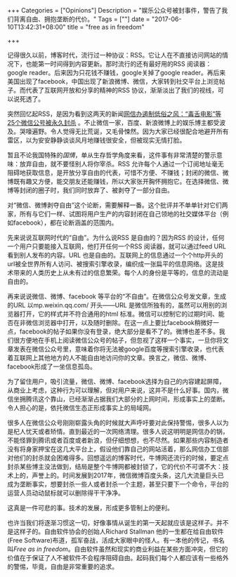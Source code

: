 +++
Categories = ["Opinions"]
Description = "娱乐公众号被封事件，警告了我们背离自由、拥抱垄断的代价。"
Tags = [""]
date = "2017-06-10T13:42:31+08:00"
title = "free as in freedom"

+++

记得很久以前，博客时代，流行过一种协议：RSS。它让人在不直接访问网站的情况下，也能第一时间得到内容更新。那时流行的还有最好用的RSS 阅读器：google reader。后来因为只花钱不赚钱，google关掉了google reader。再后来美国出现了facebook，中国出现了新浪微博、微信，大家转到社交平台上浏览帖子。而代表了互联网开放和分享的精神的RSS 协议，渐渐淡出了我们的视线，可以说死透了。  

突然回忆起RSS，是因为看到这两天的新闻[网信办遏制低俗之风：“毒舌电影”等25个微信公号被永久封杀](http://www.yicai.com/news/5298103.html) 。不止微信一家，百度、新浪微博上的娱乐博主都受波及。哭嚎遍野。令人觉得无比荒诞，又毛骨悚然。因为大家已经很配合地避开所有雷区，以为安安静静谈谈风月地赚钱很安全，但被现实无情打脸。  

暂且不论我国特殊的*国情*，单从生存哲学角度来看，这件事有非常清楚的警示意味：放弃自由，就不要怪别人将你宰杀。RSS 允许每个人通过一个订阅地址毫无阻碍地获取信息，是开放分享自由的代表，可惜不方便、不赚钱；封闭的微信、微博既有趣又方便，能交朋友还能赚钱，所以大家张开胸怀拥抱它。在选择微信、微博等封闭的圈子时，我们同时放弃了、被剥夺了一部分自由。  

对“微信、微博剥夺自由”这个论断，需要解释一番。这个批评并不单单针对它们两家，所有与它们一样、试图将用户生产的内容封闭在自己领地的社交媒体平台（例如facebook），都在论断涵盖的范围内。  

先来说说互联网时代的“自由”。为什么说RSS 是自由的？因为RSS 的设计，任何一个用户只要能接入互联网，他打开任何一个RSS 阅读器，就可以通过feed URL 看到别人发布的内容。URL 也是自由的。互联网上的信息通过一个个http开头的url被全世界所有人访问、被搜索引擎收录，编织成一张扁平的信息网络。这是技术带来的人类历史上从未有过的信息繁荣。每个人的身份是平等的，信息的流动是自由的。  

再来说说微信、微博、facebook 等平台的“不自由”。在微信公众号发文章，生成的URL 以mp.weixin.qq.com/ 开头——URL 是微信所独有的，虽然可以用别的浏览器打开，它的样式并不符合通用的html 标准。微信可以控制它的过期时间、能否在非微信浏览器中打开，以及随时删除。在这一点上要比facebook稍微好一点，facebook的帖子如果你没有登录，绝大部分是看不了的。微博也差不多。我们很方便地在手机上阅读微信公众号的帖子，但忽视了这样一个事实，一旦你将文章发表在微信公众号里，意味着你将无法被google百度等搜索引擎收录，也代表着互联网上其他地方的人不能自由地访问你的文章。换言之，微信、微博、facebook形成了一坐信息孤岛。  

为了留住用户，吸引流量，微信、微博、facebook选择为自己的内容建起屏障，从商业上考虑，这种行为可以理解，但对用户来说，这并不是什么好事。国内，微信坐拥腾讯这个靠山，已经渐渐占据我们大部分的上网时间，形成事实上的垄断。令人担心的是，依托微信生态正形成事实上的局域网。  

很多人在微信公众号刚刚崭露头角的时候就大声呼吁要对此保持警惕，很多人以为是杞人忧天或者矫情。直到最近的一次网络清理。很多人说这明明是网信办的锅，不能怪罪到腾讯或者百度或者新浪，但仔细想想，也不尽然。如果那些内容制造者没有将身家押宝在这几大平台上，假设他们靠自己的网站活着，那么网信办工信部对他们的封杀就会困难得多。回想遥远的博客时代，牛博网还流行的时候，要定点封杀某些博主没法做到，结局是整个牛博网都被封锁了，它的代价不可谓不大：技术上的，声誉上的。时间发展到2017年，微信微博百度头条，这几大流量巨头已成为垄断事实，想要封杀一些人或者封杀一个主题，甚至只要下一个命令，平台的运营人员动动鼠标就可以删除得干干净净。  

这真是一件可悲的事。技术的发展，形成更多管制上的便利。  

也许当我们将逐渐习惯这一切，好像事情从诞生的第一天起就应该是这样子。并不是这样子的。自由软件协会的创始人Richard Stallman 他的一生都在给自由软件(Free Software)布道，孤军奋战，活成大家眼中的怪人。有一本他的传记，书名叫*Free as in freedom*。自由软件虽然和现实的商业利益在某些方面冲突，但它的价值在于保证了人不被软件不会程序阻碍自由。起码我们每个人都应该有一些格外的警惕，毕竟，自由是非常重要的追求。  
